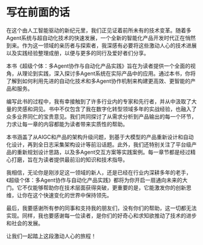 # 写在前面的话

在这个由人工智能驱动的新纪元里，我们正见证着前所未有的技术变革。随着多Agent系统与超自动化技术的快速发展，一个全新的智能化产品开发时代正在悄然到来。作为这一领域的亲历者与探索者，我深感有必要将这些激动人心的技术进展以及实践经验整理成册，以便与更多的同行及爱好者们分享。

本书《超级个体：多Agent协作与自动化产品实践》旨在为读者提供一个全面的视角，从理论到实践，深入探讨多Agent系统在实际产品中的应用。通过本书，你将了解到如何利用先进的自动化技术和多Agent协作机制来构建更高效、更智能的产品和服务。

编写此书的过程中，我有幸接触到了许多行业内的专家和先行者，并从中汲取了大量的灵感和洞见。书中不仅包含了我在数字化转型领域多年的实战经验，也融入了众多业界同仁的宝贵意见。我们共同探讨了从需求分析到产品输出的每一个环节，力求让每一章的内容都能为读者带来实质性的帮助。

本书涵盖了从AIGC和产品的架构升级问题，到基于大模型的产品重新设计和自动化设计，再到全日志采集架构设计等前沿话题。此外，我们还特别关注了平台级产品的重新规划设计思路，以及多Agent交互方案等实践案例。每一章节都是经过精心打磨，旨在为读者提供最前沿的知识和技术指导。

我相信，无论你是刚涉足这一领域的新人，还是已经在行业内深耕多年的老手，《超级个体：多Agent协作与自动化产品实践》都将为你开启一扇通向未来的大门。它不仅能够帮助你在技术层面获得突破，更重要的是，它能激发你的创新思维，让你在这个快速变化的世界中保持领先。

最后，我要感谢所有参的同事和支持我的朋友们，没有你们的帮助，这一切都无法实现。同样，我也要感谢每一位读者，是你们的好奇心和求知欲推动了技术的进步和社会的发展。

让我们一起踏上这段激动人心的旅程！
